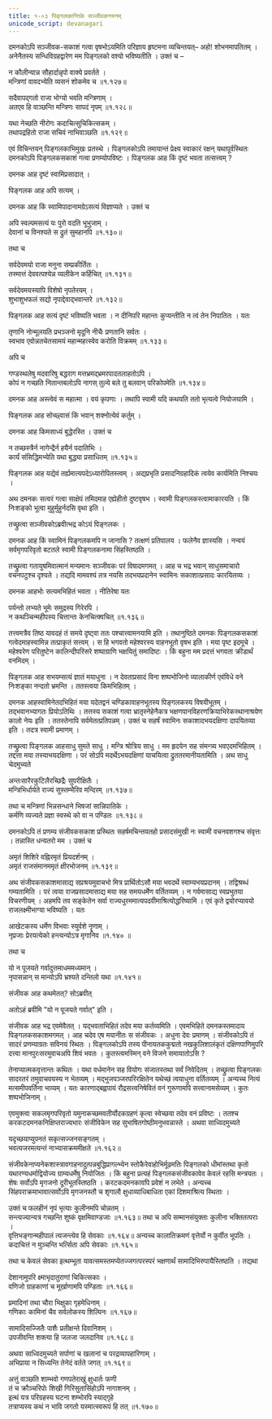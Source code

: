 ```yaml
---
title: १-०३ पिङ्गलकान्तिके सञ्जीवकनयनम्
unicode_script: devanagari
---
```

दमनकोऽपि सञ्जीवक-सकाशं गत्वा वृषभोऽयमिति परिज्ञाय हृष्टमना व्यचिन्तयत्– अहो! शोभनमापतितम् । अनेनैतस्य सन्धिविग्रहद्वारेण मम पिङ्गलको वश्यो भविष्यतीति । उक्तं च –

न कौलीन्यान्न सौहार्दान्नृपो वाक्ये प्रवर्तते ।  
मन्त्रिणां वावदभ्येति व्यसनं शोकमेव च ॥१.१२७॥

सदैवापद्गतो राजा भोग्यो भवति मन्त्रिणाम् ।  
अतएव हि वाञ्छन्ति मन्त्रिणः सापदं नृपम् ॥१.१२८॥

यथा नेच्छति नीरोगः कदाचित्सुचिकित्सकम् ।  
तथापद्रहितो राजा सचिवं नाभिवाञ्छति ॥१.१२९॥

एवं विचिन्तयन् पिङ्गलकाभिमुखः प्रतस्थे । पिङ्गलकोऽपि तमायान्तं प्रेक्ष्य स्वाकारं रक्षन् यथापूर्वस्थितः दमनकोऽपि पिङ्गलकसकाशं गत्वा प्रणम्योपविष्टः । पिङ्गलक आह  किं दृष्टं भवता तत्सत्त्वम् ?

दमनक आह दृष्टं स्वामिप्रसादात् ।  

पिङ्गलक आह अपि सत्यम् ।  

दमनक आह किं स्वामिपादानामग्रेऽसत्यं विज्ञाप्यते । उक्तं च

अपि स्वल्पमसत्यं यः पुरो वदति भूभुजाम् ।  
देवानां च विनश्यते स द्रुतं सुमहानपि ॥१.१३०॥

तथा च

सर्वदेवमयो राजा मनुना सम्प्रकीर्तितः ।  
तस्मात्तं देववत्पश्येन्न व्यलीकेन कर्हिचित् ॥१.१३१॥

सर्वदेवमयस्यापि विशेषो नृपतेरयम् ।  
शुभाशुभफलं सद्यो नृपाद्देवाद्भवान्तरे ॥१.१३२॥

पिङ्गलक आह सत्यं दृष्टं भविष्यति भवता । न दीनिपरि महान्तः कुप्यन्तीति न त्वं तेन निपातितः । यतः

तृणानि नोन्मूलयति प्रभञ्जनो
मृदूनि नीचैः प्रणतानि सर्वतः ।  
स्वभाव एवोन्नतचेतसामयं
महान्महत्स्वेव करोति विक्रमम् ॥१.१३३॥

अपि च

गण्डस्थलेषु मदवारिषु बद्धराग
मत्तभ्रमद्भ्रमरपादतलाहतोऽपि ।  
कोपं न गच्छति नितान्तबलोऽपि नागस्
तुल्ये बले तु बलवान् परिकोपमेति ॥१.१३४॥

दमनक आह अस्त्वेवं स महात्मा । वयं कृपणाः । तथापि स्वामी यदि कथयति ततो भृत्यत्वे नियोजयामि ।  

पिङ्गलक आह सोच्छ्वासं किं भवान् शक्नोत्येवं कर्तुम् ।  

दमनक आह किमसाध्यं बुद्धेरस्ति । उक्तं च

न तच्छस्त्रैर्न नागेन्द्रैर्न हयैर्न पदातिभिः ।  
कार्यं संसिद्धिमभ्येति यथा बुद्ध्या प्रसाधितम् ॥१.१३५॥

पिङ्गलक आह यद्येवं तर्ह्यमात्यपदेऽध्यारोपितस्त्वम् । अद्यप्रभृति प्रसादनिग्रहादिकं त्वयेव कार्यमिति निश्चयः ।  

अथ दमनकः सत्वरं गत्वा साक्षेपं तमिदमाह एह्येहीतो दुष्टवृषभ । स्वामी पिङ्गलकस्त्वामाकारयति । किं निःशङ्को भूत्वा मुहुर्मुहुर्नदसि वृथा इति ।  

तच्छ्रुत्वा सञ्जीवकोऽब्रवीत्भद्र कोऽयं पिङ्गलकः ।  

दमनक आह किं स्वामिनं पिङ्गलकमपि न जानासि ? तत्क्षणं प्रतिपालय । फलेनैव ज्ञास्यसि । नन्वयं सर्वमृगपरिवृतो बटतले स्वामी पिङ्गलकनामा सिंहस्तिष्ठति ।  

तच्छ्रुत्वा गतायुषमिवात्मानं मन्यमानः सञ्जीवकः परं विषादमगमत् । आह च भद्र भवान् साधुसमाचारो वचनपटुश्च दृश्यते । तद्यदि मामवश्यं तत्र नयसि तदभयप्रदानेन स्वामिनः सकाशात्प्रसादः कारयितव्यः ।  

दमनक आहभोः सत्यमभिहितं भवता । नीतिरेषा यतः

पर्यन्तो लभ्यते भूमेः समुद्रस्य गिरेरपि ।  
न कथञ्चिन्महीपस्य चित्तान्तः केनचित्क्वचित् ॥१.१३६॥

तत्त्वमत्रैव तिष्ठ यावदहं तं समये दृष्ट्वा ततः पश्चात्त्वामनयामि इति । तथानुष्ठिते दमनकः पिङ्गलकसकाशं गत्वेदमाहस्वामिन्न तत्प्राकृतं सत्त्वम् । स हि भगवतो महेश्वरस्य वाहनभूतो वृषभ इति । मया पृष्ट इदमूचे । महेश्वरेण परितुष्टेन कालिन्दीपरिसरे शष्पाग्राणि भक्षयितुं समादिष्टः । किं बहुना मम प्रदत्तं भगवता क्रीडार्थं वनमिदम् ।  

पिङ्गलक आह सभयम्सत्यं ज्ञातं मयाधुना । न देवताप्रसादं विना शष्पभोजिनो व्यालाकीर्ण एवंविधे वने निःशङ्का नन्दतो भ्रमन्ति । ततस्त्वया किमभिहितम् ।  

दमनक आहस्वामिनेतदभिहितं मया यदेतद्वनं चण्डिकावाहनभूतस्य पिङ्गलकस्य विषयीभूतम् । तद्भवानभ्यागतः प्रियोऽतिथिः । तत्तस्य सकाशं गत्वा भ्रातृस्नेहेनैकत्र भक्षणपानविहरणक्रियाभिरेकस्थानाश्रयेण कालो नेयः इति । ततस्तेनापि सर्वमेतत्प्रतिपन्नम् । उक्तं च सहर्षं स्वामिनः सकाशादभयदक्षिणा दापयितव्या इति । तदत्र स्वामी प्रमाणम् ।  

तच्छ्रुत्वा पिङ्गलक आहसाधु सुमते साधु । मन्त्रि श्रोत्रिय साधु । मम हृदयेन सह संमन्त्र्य भवएदमभिहितम् । तद्दत्ता मया तस्याभयदक्षिणा । परं सोऽपि मदर्थेऽभयदक्षिणां याचयित्वा द्रुततरमानीयतामिति । अथ साधु चेदमुच्यते

अन्तःसारैरकुटिलैरच्छिद्रैः सुपरीक्षितैः ।  
मन्त्रिभिर्धार्यते राज्यं सुस्तम्भैरिव मन्दिरम् ॥१.१३७॥

तथा च
मन्त्रिणां भिन्नसन्धाने भिषजां सान्निपातिके ।  
कर्मणि व्यज्यते प्रज्ञा स्वस्थे को वा न पण्डितः ॥१.१३८॥

दमनकोऽपि तं प्रणम्य संजीवकसकाश प्रस्थितः सहर्षमचिन्तयतहो प्रसादसंमुखी नः स्वामी वचनवशगश्च संवृत्तः । तन्नास्ति धन्यतरो मम । उक्तं च

अमृतं शिशिरे वह्निरमृतं प्रियदर्शनम् ।  
अमृतं राजसंमानममृतं क्षीरभोजनम् ॥१.१३९॥

अथ संजीवकसकाशमासाद्य सप्रश्रयमुवाचभो मित्र प्रार्थितोऽसौ मया भवदर्थे स्वाम्यभयप्रदानम् । तद्विश्रब्धं गम्यतामिति । परं त्वया राजप्रसादमासाद्य मया सह समयधर्मेण वर्तितव्यम् । न गर्वमासाद्य स्वप्रभुतया विचरणीयम् । अहमपि तव सङ्केतेन सर्वा राज्यधुरममात्यपदवीमाश्रित्योद्धरिष्यामि । एवं कृते द्वयोरप्यावयो राजलक्ष्मीभाग्या भविष्यति । यतः

आखेटकस्य धर्मेण विभवाः स्युर्वशे नॄणाम् ।  
नृप्रजाः प्रेरयत्येको हन्त्यन्योऽत्र मृगानिव ॥१.१४० ॥

तथा च

यो न पूजयते गर्वादुत्तमाधममध्यमान् ।  
नृपासन्नान् स मान्योऽपि भ्रश्यते दन्तिलो यथा ॥१.१४१॥

संजीवक आह कथमेतत्? सोऽब्रवीत्

<div class="js_include" url="../../upakathAH/01-03_dantilagOrambhakathA/"  newLevelForH1="3" includeTitle="true"> </div>

अतोऽहं ब्रवीमि "यो न पूजयते गर्वात्" इति ।  

संजीवक आह भद्र एवमेवैतत् । यद्भवताभिहितं तदेव मया कर्तव्यमिति । एवमभिहिते दमनकस्तमादाय पिङ्गलकसकाशमगमत् । आह चदेव एष मयानीतः स संजीवकः । अधुना देवः प्रमाणम् । संजीवकोऽपि तं सादरं प्रणम्याग्रतः सविनयं स्थितः । पिङ्गलकोऽपि तस्य पीनायतककुद्मतो नखकुलिशालंकृतं दक्षिणपाणिमुपरि दत्त्वा मानपुरःसरमुवाचअपि शिवं भवतः । कुतस्त्वमस्मिन् वने विजने समायातोऽसि ?

तेनाप्यात्मकवृत्तान्तः कथितः । यथा वर्धमानेन  सह वियोगः संजातस्तथा सर्वं निवेदितम् । तच्छ्रुत्वा पिङ्गलकः सादरतरं तमुवाचवयस्य न भेतव्यम् । मद्भुजपञ्जरपरिरक्षितेन यथेच्छं त्वयाधुना वर्तितव्यम् । अन्यच्च नित्यं मत्समीपवर्तिना भाव्यम् । यतः कारणाद्बह्वपायं रौद्रसत्त्वनिषेवितं वनं गुरूणामपि सत्त्वानामसेव्यम् । कुतः शष्पभोजिनाम् ।  

एवमुक्त्वा सकलमृगपरिवृतो यमुनाकच्छमवतीर्योदकग्रहणं कृत्वा स्वेच्छया तदेव वनं प्रविष्टः । ततश्च करकटदमनकनिक्षिप्तराज्यभारः संजीविकेन सह सुभाषितगोष्ठीमनुभवन्नास्ते । अथवा साध्विदमुच्यते

यदृच्छयाप्युपनतं सकृत्सज्जनसङ्गतम् ।  
भवत्यजरमत्यन्तं नाभ्यासक्रममीक्षते ॥१.१६२॥

संजीवकेनाप्यनेकशास्त्रावगाहनादुत्पन्नबुद्धिप्रागल्भ्येन स्तोकैरेवाहोभिर्मूढमतिः पिङ्गलको धीमांस्तथा कृतो यथारण्यधर्माद्वियोज्य ग्राम्यधर्मेषु नियोजितः । किं बहुना प्रत्यहं पिङ्गलकसंजीवकावेव केवलं रहसि मन्त्रयतः । शेषः सर्वोऽपि मृगजनो दूरीभूतस्तिष्ठति । करटकदमनकावपि प्रवेशं न लभेते । अन्यच्च सिंहपराक्रमाभावात्सर्वोऽपि मृगजनस्तौ च शृगालौ क्षुधाव्याधिबाधिता एकां दिशमाश्रित्य स्थिताः ।  

उक्तं च
फलहीनं नृपं भृत्याः कुलीनमपि चोन्नतम् ।  
सन्त्यज्यान्यत्र गच्छन्ति शुष्कं वृक्षमिवाण्डजाः ॥१.१६३॥
तथा च
अपि सम्मानसंयुक्ताः कुलीना भक्तितत्पराः ।  
वृत्तिभङ्गान्महीपालं त्यजन्त्येव हि सेवकाः ॥१.१६४॥
अन्यच्च
कालातिक्रमणं वृत्तेर्यो न कुर्वीत भूपतिः ।  
कदाचित्तं न मुञ्चन्ति भर्त्सिता अपि सेवकाः ॥१.१६५॥

तथा च केवलं सेवका इत्थम्भूता यावत्समस्तमप्येतज्जगत्परस्परं भक्षणार्थं सामादिभिरुपायैस्तिष्ठति । तद्यथा

देशानामुपरि क्ष्माभृदातुराणां चिकित्सकाः ।  
वणिजो ग्राहकाणां च मूर्खाणामपि पण्डिताः ॥१.१६६॥

प्रमादिनां तथा चौरा भिक्षुका गृहमेधिनाम् ।  
गणिकाः कामिनां चैव सर्वलोकस्य शिल्पिनः ॥१.१६७॥

सामादिसज्जितैः पाशैः प्रतीक्षन्ते दिवानिशम् ।  
उपजीवन्ति शक्त्या हि जलजा जलदानिव ॥१.१६८॥

अथवा साध्विदमुच्यते
सर्पाणां च खलानां च परद्रव्यापहारिणाम् ।  
अभिप्राया न सिध्यन्ति तेनेदं वर्तते जगत् ॥१.१६९॥

अत्तुं वाञ्छति शाम्भवो गणपतेराखुं क्षुधार्तः फणी  
तं च क्रौञ्चरिपोः शिखी गिरिसुतासिंहोऽपि नागाशनम् ।  
इत्थं यत्र परिग्रहस्य घटना शम्भोरपि स्याद्गृहे  
तत्राप्यस्य कथं न भावि जगतो यस्मात्स्वरूपं हि तत् ॥१.१७०॥
